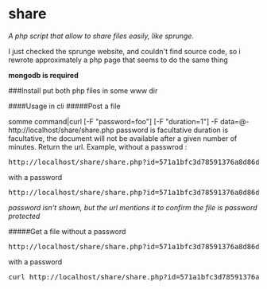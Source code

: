 # share

*A php script that allow to share files easily, like sprunge.*

I just checked the sprunge website, and couldn't find source code, so i rewrote approximately a php page that seems to do the same thing

**mongodb is required**

###Install
put both php files in some www dir

####Usage in cli
#####Post a file

somme command|curl [-F "password=foo"] [-F "duration=1"] -F data=@- http://localhost/share/share.php
  password is facultative
  duration is facultative, the document will not be available after a given number of minutes.
Return the url.
Example, without a passwrod :
<pre>http://localhost/share/share.php?id=571a1bfc3d78591376a8d86d</pre>
with a password
<pre>http://localhost/share/share.php?id=571a1bfc3d78591376a8d86d&password=</pre>
_password isn't shown, but the url mentions it to confirm the file is password protected_

#####Get a file
without a password
<pre>http://localhost/share/share.php?id=571a1bfc3d78591376a8d86d</pre>
with a password
<pre>curl http://localhost/share/share.php?id=571a1bfc3d78591376a8d86d&password=password</pre>


